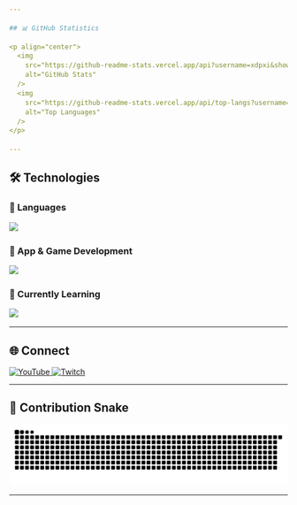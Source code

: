 ```yaml
---

## 📊 GitHub Statistics

<p align="center">
  <img
    src="https://github-readme-stats.vercel.app/api?username=xdpxi&show_icons=true&theme=github_dark&hide_border=true"
    alt="GitHub Stats"
  />
  <img
    src="https://github-readme-stats.vercel.app/api/top-langs?username=xdpxi&show_icons=true&layout=compact&theme=github_dark&hide_border=true"
    alt="Top Languages"
  />
</p>

---
```


## 🛠️ Technologies

### 🔹 Languages

<p align="left">
  <img src="https://skillicons.dev/icons?i=java,ts,js,html,css,python,cs" />
</p>

### 🔹 App & Game Development

<p align="left">
  <img src="https://skillicons.dev/icons?i=robloxstudio,tauri,godot,unity" />
</p>

### 🔹 Currently Learning

<p align="left">
  <img src="https://skillicons.dev/icons?i=gamemakerstudio,lua" />
</p>

---

## 🌐 Connect

<p align="left">
  <a href="https://youtube.com/@xdpxi" target="_blank" rel="noreferrer">
    <img
      src="https://img.shields.io/static/v1?message=YouTube&logo=youtube&label=&color=FF0000&logoColor=white&style=for-the-badge"
      height="35"
      alt="YouTube"
    />
  </a>
  <a href="https://www.twitch.tv/xdpxi" target="_blank" rel="noreferrer">
    <img
      src="https://img.shields.io/static/v1?message=Twitch&logo=twitch&label=&color=9146FF&logoColor=white&style=for-the-badge"
      height="35"
      alt="Twitch"
    />
  </a>
</p>

---

## 🐍 Contribution Snake

<p align="center">
  <img
    src="https://raw.githubusercontent.com/xdpxi/xdpxi/output/snake.svg"
    alt="Snake animation"
  />
</p>

---
